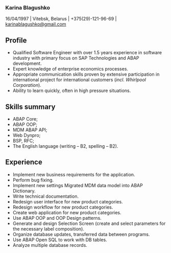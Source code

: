 ### Karina Blagushko
16/04/1997 | Vitebsk, Belarus | +375(29)-121-96-69 | karinablagushko@gmail.com

## Profile
* Qualified Software Engineer with over 1.5 years experience in software industry with primary focus on SAP Technologies and ABAP development. 
* Expert knowledge of enterprise economics processes. 
* Appropriate communication skills proven by extensive participation in international project for international customers (_incl. Whirlpool Corporation_).
* Ability to learn quickly, often in high pressure situations.

## Skills summary
*   ABAP Core;
*   ABAP OOP;
*   MDM ABAP API;
*   Web Dynpro;
*   BSP, RFC;
*   The English language (writing – B2, spelling – B2).

## Experience
*   Implement new business requirements for the application.
*   Perform bug fixing.
*   Implement new settings Migrated MDM data model into ABAP Dictionary.
*   Write technical documentation.
*   Redesign user interface for new product categories. 
*   Redesign workflow for new product categories.
*   Create web application for new product categories.
*   Use ABAP OOP and OOP Design patterns.
*   Generate and design Selection Screen (create and select parameters for the necessary label composition).
*   Organize database updates, transferred data between programs.
*   Use ABAP Open SQL to work with DB tables.
*   Analyze multiple database records.